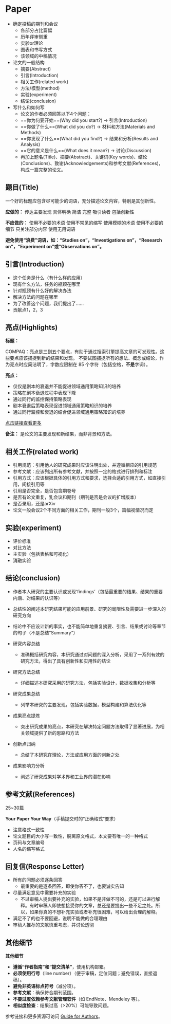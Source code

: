 # Paper

+ 确定投稿的期刊和会议
  + 各部分占比篇幅
  + 历年评审侧重
  + 实验or理论
  + 图表和书写方式
  + 该领域的中稿情况
+ 论文的一般结构
  + 摘要(Abstract)
  + 引言(Introduction)
  + 相关工作(related work)
  + 方法/模型(method)
  + 实验(experiment)
  + 结论(conclusion)
+ 写什么和如何写
    + 论文的作者必须回答以下4个问题：
    + ==你为何要开始==(Why did you start?) -> 引言(Introduction)
    + ==你做了什么==(What did you do?) -> 材料和方法(Materials and Methods)
    + ==你发现了什么==(What did you find?) -> 结果和分析(Results and Analysis)
    + ==它的意义是什么==(What does it mean?) -> 讨论(Discussion)
    + 再加上题名(Title)、摘要(Abstract)、关键词(Key words)、结论(Conclusions)、致谢(Acknowledgements)和参考文献(References)，构成一篇完整的论文。


## 题目(Title)

一个好的标题应包含尽可能少的词语，充分描述论文内容，特别是其创新性。

**应做的：** 传达主要发现  具体明确  简洁  完整  吸引读者  包括创新性

**不应做的：** 使用不必要的术语  使用不常见的缩写  使用模糊的术语  使用不必要的细节  只关注部分内容  使用无用词语

**避免使用“浪费”词语，如：“Studies on”，“Investigations on”，“Research on”，“Experiment on”或“Observations on”。**

## 引言(Introduction)

+ 这个任务是什么（有什么样的应用）
+ 现有什么方法，任务的瓶颈在哪里
+ 针对瓶颈有什么好的解决办法
+ 解决方法的问题在哪里
+ 为了改善这个问题，我们提出了......
+ 贡献点1，2，3

## 亮点(Highlights)

**标题：**

COMPAQ：亮点是三到五个要点，有助于通过搜索引擎提高文章的可发现性。这些要点应该捕捉到新的结果和发现。
 不要试图捕捉所有的想法、概念或结论，作为亮点时应简洁明了，字数应限制在 85 个字符（包括空格，**不是**字词）。

**亮点：**

- 仅仅是剧本的衰退并不能促进领域通用策略知识的培养
- 策略在剧本衰退过程中表现下降
- 通过同行的监控保持策略表现
- 剧本衰退后策略表现促进领域通用策略知识的培养
- 通过同行监控和衰退的结合促进领域通用策略知识的培养

[点击链接查看更多](https://www.elsevier.com/authors/tools-and-resources/highlights)

**备注：**
 是论文的主要发现和新结果，而非背景和方法。

## 相关工作(related work)

+ 引用规范：引用他人的研究成果时应该注明出处，并遵循相应的引用规范
+ 参考文献：应该列出所有参考文献，并按照一定的格式进行排列和标注
+ 引用方式：应该根据具体的引用方式和要求，选择合适的引用方式，如直接引用，间接引用等
+ 引用是否完全，是否包含期卷号
+ 是否有论文重复，乳会议和期刊（期刊是否是会议的扩增版本）
+ 是否录用，还是arXiv
+ 论文一般会议2个不同方面的相关工作，期刊一般3个，篇幅视情况而定

## 实验(experiment)

+ 评价标准
+ 对比方法
+ 主实验（包括表格和可视化）
+ 消融实验

## 结论(conclusion)

+ 作者本人研究的主要认识或发现‘findings’（包括最重要的结果、结果的重要内涵、对结果的认识等）

+ 总结性的阐述本研究结果可能的应用前景、研究的局限性及需要进一步深入的研究方向

+ 结论中不应设计新的事实，也不能简单地重复摘要、引言、结果或讨论等章节的句子（不是总结”Summary“）

    

+ 研究内容总结
  + 准确概括研究内容，本研究通过对问题的深入分析，采用了一系列有效的研究方法，得出了具有创新性和实用性的结论
+ 研究方法总结
  + 详细描述本研究采用的研究方法，包括实验设计，数据收集和分析等

+ 研究成果总结
  + 列举本研究的主要发现，包括实验数据，模型构建和算法优化等
+ 成果亮点提炼
  + 突出研究成果的亮点，本研究在解决特定问题方法取得了显著进展，为相关领域提供了新的思路和方法
+ 创新点归纳
  + 总结了本研究在理论，方法或应用方面的创新之处
+ 成果影响力分析
  + 阐述了研究成果对学术界和工业界的潜在影响

## 参考文献(References)

25~30篇

**Your Paper Your Way**（手稿提交时的“正确格式”要求）

- 注意格式一致性
- 论文题目的大小写一致性，脱离原文格式，本文要有唯一的一种格式
- 页码与文章编号
- 人名的缩写格式

## 回复信(Response Letter)

+ 所有的问题必须逐条回答
    + 最重要的是逐条回答，即使你答不了，也要诚实告知
+ 尽量满足意见中需要补充的实验
    + 不过审稿人提出要补充的实验，如果不是非做不可的，还是可以进行解释。有时审稿人即使想接受你的文章，总还是要提出一些不足之处。所以，如果你真的不想补充实验或者补充很困难，可以给出合理的解释。
+ 满足不了的也不要回避，说明不能做的合理理由
+ 审稿人推荐的文献慎重考虑，并讨论透彻

## 其他细节

**其他细节**

- **遵循“作者指南”和“提交清单”**，使用机构邮箱。
- **必须使用行号**（line number）（便于审稿，定位问题；避免错误，直接退稿）。
- **避免非英语标点符号**（减分项）。
- **参考文献**：确保符合期刊范围。
- **不要过度依赖参考文献管理软件**（如 EndNote、Mendeley 等）。
- **相似度检查**：结果过高（>20%）可能导致问题。

参考链接和更多资源可访问 [Guide for Authors](https://www.elsevier.com/authors/tools-and-resources/highlights)。